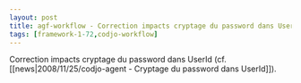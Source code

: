 ```yaml
---
layout: post
title: agf-workflow - Correction impacts cryptage du password dans UserId
tags: [framework-1-72,codjo-workflow]
---
```

Correction impacts cryptage du password dans UserId (cf. [[news|2008/11/25/codjo-agent - Cryptage du password dans UserId]]).